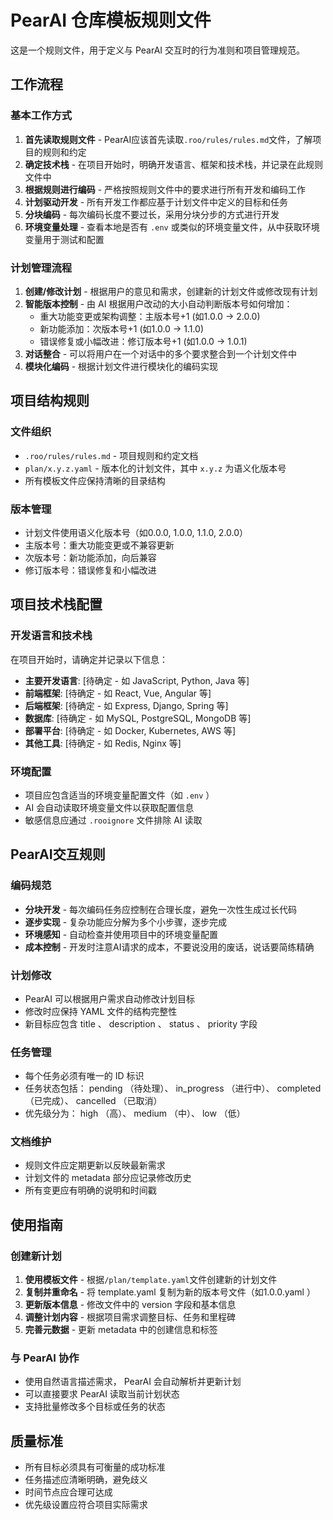 # PearAI 仓库模板规则文件

这是一个规则文件，用于定义与 PearAI 交互时的行为准则和项目管理规范。

## 工作流程

### 基本工作方式

1. **首先读取规则文件** - PearAI应该首先读取`.roo/rules/rules.md`文件，了解项目的规则和约定
2. **确定技术栈** - 在项目开始时，明确开发语言、框架和技术栈，并记录在此规则文件中
3. **根据规则进行编码** - 严格按照规则文件中的要求进行所有开发和编码工作
4. **计划驱动开发** - 所有开发工作都应基于计划文件中定义的目标和任务
5. **分块编码** - 每次编码长度不要过长，采用分块分步的方式进行开发
6. **环境变量处理** - 查看本地是否有 `.env` 或类似的环境变量文件，从中获取环境变量用于测试和配置

### 计划管理流程

1. **创建/修改计划** - 根据用户的意见和需求，创建新的计划文件或修改现有计划
2. **智能版本控制** - 由 AI 根据用户改动的大小自动判断版本号如何增加：
   - 重大功能变更或架构调整：主版本号+1 (如1.0.0 → 2.0.0)
   - 新功能添加：次版本号+1 (如1.0.0 → 1.1.0)
   - 错误修复或小幅改进：修订版本号+1 (如1.0.0 → 1.0.1)
3. **对话整合** - 可以将用户在一个对话中的多个要求整合到一个计划文件中
4. **模块化编码** - 根据计划文件进行模块化的编码实现

## 项目结构规则

### 文件组织

- `.roo/rules/rules.md` - 项目规则和约定文档
- `plan/x.y.z.yaml` - 版本化的计划文件，其中 `x.y.z` 为语义化版本号
- 所有模板文件应保持清晰的目录结构

### 版本管理

- 计划文件使用语义化版本号（如0.0.0, 1.0.0, 1.1.0, 2.0.0）
- 主版本号：重大功能变更或不兼容更新
- 次版本号：新功能添加，向后兼容
- 修订版本号：错误修复和小幅改进

## 项目技术栈配置

### 开发语言和技术栈

在项目开始时，请确定并记录以下信息：

- **主要开发语言**: [待确定 - 如 JavaScript, Python, Java 等]
- **前端框架**: [待确定 - 如 React, Vue, Angular 等]
- **后端框架**: [待确定 - 如 Express, Django, Spring 等]
- **数据库**: [待确定 - 如 MySQL, PostgreSQL, MongoDB 等]
- **部署平台**: [待确定 - 如 Docker, Kubernetes, AWS 等]
- **其他工具**: [待确定 - 如 Redis, Nginx 等]

### 环境配置

- 项目应包含适当的环境变量配置文件（如 `.env` ）
- AI 会自动读取环境变量文件以获取配置信息
- 敏感信息应通过 `.rooignore` 文件排除 AI 读取

## PearAI交互规则

### 编码规范

- **分块开发** - 每次编码任务应控制在合理长度，避免一次性生成过长代码
- **逐步实现** - 复杂功能应分解为多个小步骤，逐步完成
- **环境感知** - 自动检查并使用项目中的环境变量配置
- **成本控制** - 开发时注意AI请求的成本，不要说没用的废话，说话要简练精确

### 计划修改

- PearAI 可以根据用户需求自动修改计划目标
- 修改时应保持 YAML 文件的结构完整性
- 新目标应包含 title 、 description 、 status 、 priority 字段

### 任务管理

- 每个任务必须有唯一的 ID 标识
- 任务状态包括： pending （待处理）、 in_progress （进行中）、 completed （已完成）、 cancelled （已取消）
- 优先级分为： high （高）、 medium （中）、 low （低）

### 文档维护

- 规则文件应定期更新以反映最新需求
- 计划文件的 metadata 部分应记录修改历史
- 所有变更应有明确的说明和时间戳

## 使用指南

### 创建新计划

1. **使用模板文件** - 根据`/plan/template.yaml`文件创建新的计划文件
2. **复制并重命名** - 将 template.yaml 复制为新的版本号文件（如1.0.0.yaml ）
3. **更新版本信息** - 修改文件中的 version 字段和基本信息
4. **调整计划内容** - 根据项目需求调整目标、任务和里程碑
5. **完善元数据** - 更新 metadata 中的创建信息和标签

### 与 PearAI 协作

- 使用自然语言描述需求， PearAI 会自动解析并更新计划
- 可以直接要求 PearAI 读取当前计划状态
- 支持批量修改多个目标或任务的状态

## 质量标准

- 所有目标必须具有可衡量的成功标准
- 任务描述应清晰明确，避免歧义
- 时间节点应合理可达成
- 优先级设置应符合项目实际需求
